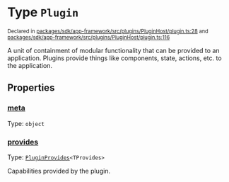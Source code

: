 # Type `Plugin`
<sub>Declared in [packages/sdk/app-framework/src/plugins/PluginHost/plugin.ts:28](https://github.com/dxos/dxos/blob/3ca6d230f/packages/sdk/app-framework/src/plugins/PluginHost/plugin.ts#L28) and [packages/sdk/app-framework/src/plugins/PluginHost/plugin.ts:116](https://github.com/dxos/dxos/blob/3ca6d230f/packages/sdk/app-framework/src/plugins/PluginHost/plugin.ts#L116)</sub>


A unit of containment of modular functionality that can be provided to an application.
Plugins provide things like components, state, actions, etc. to the application.

## Properties
### [meta](https://github.com/dxos/dxos/blob/3ca6d230f/packages/sdk/app-framework/src/plugins/PluginHost/plugin.ts#L29)
Type: <code>object</code>




### [provides](https://github.com/dxos/dxos/blob/3ca6d230f/packages/sdk/app-framework/src/plugins/PluginHost/plugin.ts#L77)
Type: <code>[PluginProvides](/api/@dxos/app-framework/types/PluginProvides)&lt;TProvides&gt;</code>

Capabilities provided by the plugin.



